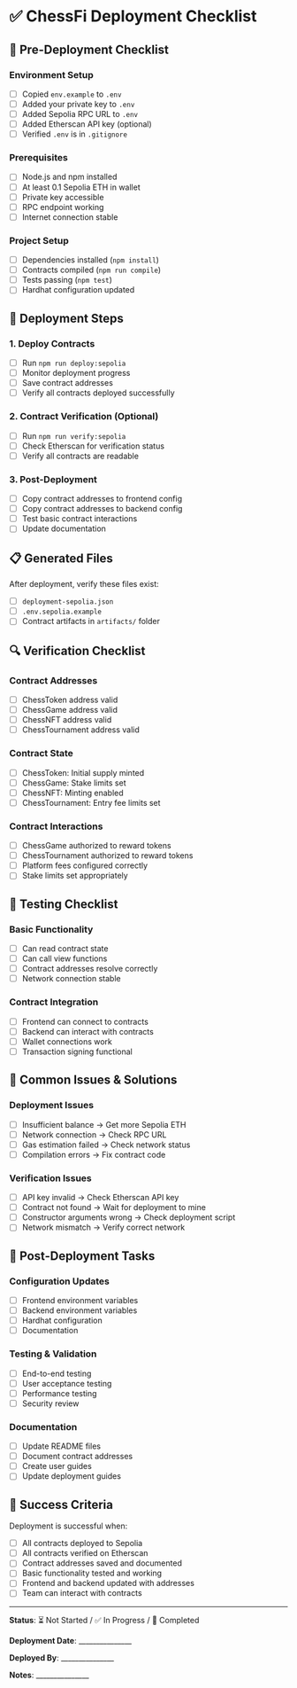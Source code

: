 # ✅ ChessFi Deployment Checklist

## 🚀 Pre-Deployment Checklist

### Environment Setup

- [ ] Copied `env.example` to `.env`
- [ ] Added your private key to `.env`
- [ ] Added Sepolia RPC URL to `.env`
- [ ] Added Etherscan API key (optional)
- [ ] Verified `.env` is in `.gitignore`

### Prerequisites

- [ ] Node.js and npm installed
- [ ] At least 0.1 Sepolia ETH in wallet
- [ ] Private key accessible
- [ ] RPC endpoint working
- [ ] Internet connection stable

### Project Setup

- [ ] Dependencies installed (`npm install`)
- [ ] Contracts compiled (`npm run compile`)
- [ ] Tests passing (`npm test`)
- [ ] Hardhat configuration updated

## 🎯 Deployment Steps

### 1. Deploy Contracts

- [ ] Run `npm run deploy:sepolia`
- [ ] Monitor deployment progress
- [ ] Save contract addresses
- [ ] Verify all contracts deployed successfully

### 2. Contract Verification (Optional)

- [ ] Run `npm run verify:sepolia`
- [ ] Check Etherscan for verification status
- [ ] Verify all contracts are readable

### 3. Post-Deployment

- [ ] Copy contract addresses to frontend config
- [ ] Copy contract addresses to backend config
- [ ] Test basic contract interactions
- [ ] Update documentation

## 📋 Generated Files

After deployment, verify these files exist:

- [ ] `deployment-sepolia.json`
- [ ] `.env.sepolia.example`
- [ ] Contract artifacts in `artifacts/` folder

## 🔍 Verification Checklist

### Contract Addresses

- [ ] ChessToken address valid
- [ ] ChessGame address valid
- [ ] ChessNFT address valid
- [ ] ChessTournament address valid

### Contract State

- [ ] ChessToken: Initial supply minted
- [ ] ChessGame: Stake limits set
- [ ] ChessNFT: Minting enabled
- [ ] ChessTournament: Entry fee limits set

### Contract Interactions

- [ ] ChessGame authorized to reward tokens
- [ ] ChessTournament authorized to reward tokens
- [ ] Platform fees configured correctly
- [ ] Stake limits set appropriately

## 🧪 Testing Checklist

### Basic Functionality

- [ ] Can read contract state
- [ ] Can call view functions
- [ ] Contract addresses resolve correctly
- [ ] Network connection stable

### Contract Integration

- [ ] Frontend can connect to contracts
- [ ] Backend can interact with contracts
- [ ] Wallet connections work
- [ ] Transaction signing functional

## 🚨 Common Issues & Solutions

### Deployment Issues

- [ ] Insufficient balance → Get more Sepolia ETH
- [ ] Network connection → Check RPC URL
- [ ] Gas estimation failed → Check network status
- [ ] Compilation errors → Fix contract code

### Verification Issues

- [ ] API key invalid → Check Etherscan API key
- [ ] Contract not found → Wait for deployment to mine
- [ ] Constructor arguments wrong → Check deployment script
- [ ] Network mismatch → Verify correct network

## 📝 Post-Deployment Tasks

### Configuration Updates

- [ ] Frontend environment variables
- [ ] Backend environment variables
- [ ] Hardhat configuration
- [ ] Documentation

### Testing & Validation

- [ ] End-to-end testing
- [ ] User acceptance testing
- [ ] Performance testing
- [ ] Security review

### Documentation

- [ ] Update README files
- [ ] Document contract addresses
- [ ] Create user guides
- [ ] Update deployment guides

## 🎉 Success Criteria

Deployment is successful when:

- [ ] All contracts deployed to Sepolia
- [ ] All contracts verified on Etherscan
- [ ] Contract addresses saved and documented
- [ ] Basic functionality tested and working
- [ ] Frontend and backend updated with addresses
- [ ] Team can interact with contracts

---

**Status**: ⏳ Not Started / ✅ In Progress / 🎉 Completed

**Deployment Date**: _______________

**Deployed By**: _______________

**Notes**: _______________
